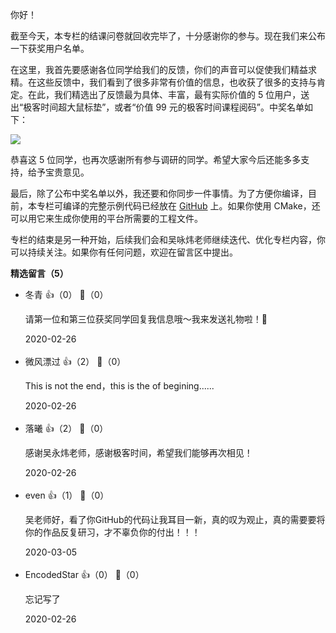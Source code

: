 你好！

截至今天，本专栏的结课问卷就回收完毕了，十分感谢你的参与。现在我们来公布一下获奖用户名单。

在这里，我首先要感谢各位同学给我们的反馈，你们的声音可以促使我们精益求精。在这些反馈中，我们看到了很多非常有价值的信息，也收获了很多的支持与肯定。在此，我们精选出了反馈最为具体、丰富，最有实际价值的 5 位用户，送出“极客时间超大鼠标垫”，或者“价值 99 元的极客时间课程阅码”。中奖名单如下：

![](https://static001.geekbang.org/resource/image/9f/47/9f820af6e197f690454825c41d785847.jpg?wh=4768%2A1986)

恭喜这 5 位同学，也再次感谢所有参与调研的同学。希望大家今后还能多多支持，给予宝贵意见。

最后，除了公布中奖名单以外，我还要和你同步一件事情。为了方便你编译，目前，本专栏可编译的完整示例代码已经放在 [GitHub](https://github.com/adah1972/geek_time_cpp) 上。如果你使用 CMake，还可以用它来生成你使用的平台所需要的工程文件。

专栏的结束是另一种开始，后续我们会和吴咏炜老师继续迭代、优化专栏内容，你可以持续关注。如果你有任何问题，欢迎在留言区中提出。
<div><strong>精选留言（5）</strong></div><ul>
<li><span>冬青</span> 👍（0） 💬（0）<p>请第一位和第三位获奖同学回复我信息哦～我来发送礼物啦！🎁</p>2020-02-26</li><br/><li><span>微风漂过</span> 👍（2） 💬（0）<p>This is not the end，this is the of begining...... </p>2020-02-26</li><br/><li><span>落曦</span> 👍（2） 💬（0）<p>感谢吴永炜老师，感谢极客时间，希望我们能够再次相见！</p>2020-02-26</li><br/><li><span>even</span> 👍（1） 💬（0）<p>吴老师好，看了你GitHub的代码让我耳目一新，真的叹为观止，真的需要要将你的作品反复研习，才不辜负你的付出！！！</p>2020-03-05</li><br/><li><span>EncodedStar</span> 👍（0） 💬（0）<p>忘记写了</p>2020-02-26</li><br/>
</ul>